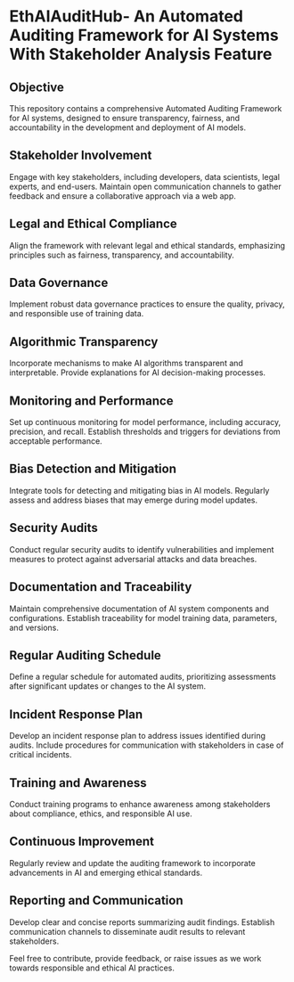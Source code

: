 # EthAIAuditHub- An Automated Auditing Framework for AI Systems With Stakeholder Analysis Feature

## Objective
This repository contains a comprehensive Automated Auditing Framework for AI systems, designed to ensure transparency, fairness, and accountability in the development and deployment of AI models.

## Stakeholder Involvement
Engage with key stakeholders, including developers, data scientists, legal experts, and end-users. Maintain open communication channels to gather feedback and ensure a collaborative approach via a web app.

## Legal and Ethical Compliance
Align the framework with relevant legal and ethical standards, emphasizing principles such as fairness, transparency, and accountability.

## Data Governance
Implement robust data governance practices to ensure the quality, privacy, and responsible use of training data.

## Algorithmic Transparency
Incorporate mechanisms to make AI algorithms transparent and interpretable. Provide explanations for AI decision-making processes.

## Monitoring and Performance
Set up continuous monitoring for model performance, including accuracy, precision, and recall. Establish thresholds and triggers for deviations from acceptable performance.

## Bias Detection and Mitigation
Integrate tools for detecting and mitigating bias in AI models. Regularly assess and address biases that may emerge during model updates.

## Security Audits
Conduct regular security audits to identify vulnerabilities and implement measures to protect against adversarial attacks and data breaches.

## Documentation and Traceability
Maintain comprehensive documentation of AI system components and configurations. Establish traceability for model training data, parameters, and versions.

## Regular Auditing Schedule
Define a regular schedule for automated audits, prioritizing assessments after significant updates or changes to the AI system.

## Incident Response Plan
Develop an incident response plan to address issues identified during audits. Include procedures for communication with stakeholders in case of critical incidents.

## Training and Awareness
Conduct training programs to enhance awareness among stakeholders about compliance, ethics, and responsible AI use.

## Continuous Improvement
Regularly review and update the auditing framework to incorporate advancements in AI and emerging ethical standards.

## Reporting and Communication
Develop clear and concise reports summarizing audit findings. Establish communication channels to disseminate audit results to relevant stakeholders.

Feel free to contribute, provide feedback, or raise issues as we work towards responsible and ethical AI practices.

